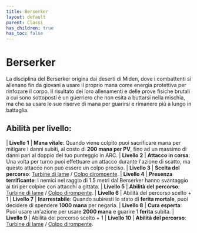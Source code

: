 ```yaml
---
title: Berserker
layout: default
parent: Classi
has_children: true
has_toc: false
---
```


# **Berserker**

La disciplina del Berserker origina dai deserti di Miden, dove i combattenti si allenano fin da giovani a usare il proprio mana come energia protettiva per rinfozare il corpo. Il risultato dei loro allenamenti e delle prove fisiche brutali a cui sono sottoposti è un guerriero che non esita a buttarsi nella mischia, ma che sa usare le sue riserve di mana per guarirsi e rimanere più a lungo in battaglia.

## Abilità per livello:

| **Livello 1**  | **Mana vitale**: Quando viene colpito puoi sacrificare mana per mitigare i danni subiti, al costo di **200 mana per PV**, fino ad un massimo di danni pari al doppio del tuo punteggio in ARC.
| **Livello 2**  | **Attacco in corsa**: Una volta per turno puoi effettuare un attacco durante l'azione di scatto, ma questo attacco non può essere un colpo preciso.
| **Livello 3**  | **Scelta del percorso**: [Turbine di lame](./storm) / [Colpo dirompente](./heavy).
| **Livello 4**  | **Presenza terrificante**: I nemici nel raggio di 1.5 metri dal Berserker hanno svantaggio ai tiri per colpire con attacchi a gittata.
| **Livello 5**  | **Abilità del percorso**: [Turbine di lame](./storm) / [Colpo dirompente](./heavy).
| **Livello 6**  | Abilità del percorso scelto + 1
| **Livello 7**  | **Inarrestabile**: Quando subiresti lo stato di **ferita mortale**, puoi decidere di spendere **1000 mana** per negarla.
| **Livello 8**  | **Cura esperta**: Puoi usare un'azione per usare **2000 mana** e guarire 1 **ferita** subita.
| **Livello 9**  | Abilità del percorso scelto + 1
| **Livello 10** | **Abilità del percorso**: [Turbine di lame](./storm) / [Colpo dirompente](./heavy).
